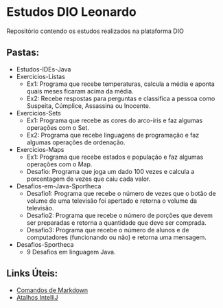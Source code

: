 # Estudos DIO Leonardo
Repositório contendo os estudos realizados na plataforma DIO
## Pastas:
 - Estudos-IDEs-Java
 - Exercicios-Listas
	- Ex1: Programa que recebe temperaturas, calcula a média e aponta quais meses ficaram acima da média.
	- Ex2: Recebe respostas para perguntas e classifica a pessoa como Suspeita, Cúmplice, Assassina ou Inocente.
- Exercicios-Sets
	- Ex1: Programa que recebe as cores do arco-íris e faz algumas operações com o Set.
	- Ex2: Programa que recebe linguagens de programação e faz algumas operações de ordenação.
- Exercicios-Maps
	- Ex1: Programa que recebe estados e população e faz algumas operações com o Map.
	- Desafio: Programa que joga um dado 100 vezes e calcula a porcentagem de vezes que caiu cada valor.
- Desafios-em-Java-Sportheca
	- Desafio1: Programa que recebe o número de vezes que o botão de volume de uma televisão foi apertado e retorna o volume da televisão.
	- Desafio2: Programa que recebe o número de porções que devem ser preparadas e retorna a quantidade que deve ser comprada.
	- Desafio3: Programa que recebe o número de alunos e de computadores (funcionando ou não) e retorna uma mensagem. 
- Desafios-Sportheca
	- 9 Desafios em linguagem Java.
	
## Links Úteis:
 - [Comandos de Markdown](https://www.markdownguide.org/basic-syntax/)
 - [Atalhos IntelliJ](http://www.basef.com.br/index.php/Atalhos_do_IntelliJ_Idea)

